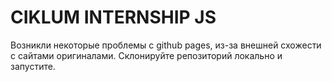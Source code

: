 # CIKLUM INTERNSHIP JS

Возникли некоторые проблемы с github pages, из-за внешней схожести с сайтами оригиналами. Склонируйте репозиторий локально и запустите.